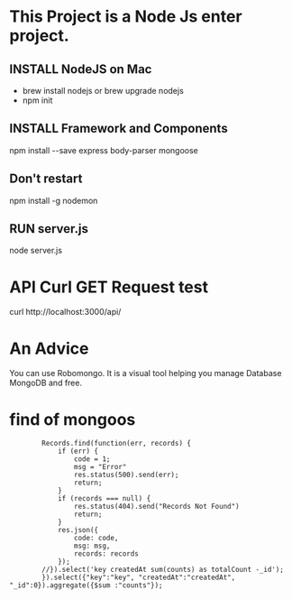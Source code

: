 # This Project is a Node Js enter project.

## INSTALL NodeJS on Mac
* brew install nodejs or brew upgrade nodejs
* npm init

## INSTALL Framework and Components
npm install --save express body-parser mongoose

## Don't restart
npm install -g nodemon

## RUN server.js
node server.js

# API Curl GET Request test
curl http://localhost:3000/api/

# An Advice
You can use Robomongo. It is a visual tool helping you manage Database MongoDB and free.

# find of mongoos
```nodejs
        Records.find(function(err, records) {
            if (err) {
                code = 1;
                msg = "Error"
                res.status(500).send(err);
                return;
            }
            if (records === null) {
                res.status(404).send("Records Not Found")
                return;
            }
            res.json({
                code: code,
                msg: msg,
                records: records
            });
        //}).select('key createdAt sum(counts) as totalCount -_id');
        }).select({"key":"key", "createdAt":"createdAt", "_id":0}).aggregate({$sum :"counts"});
```
